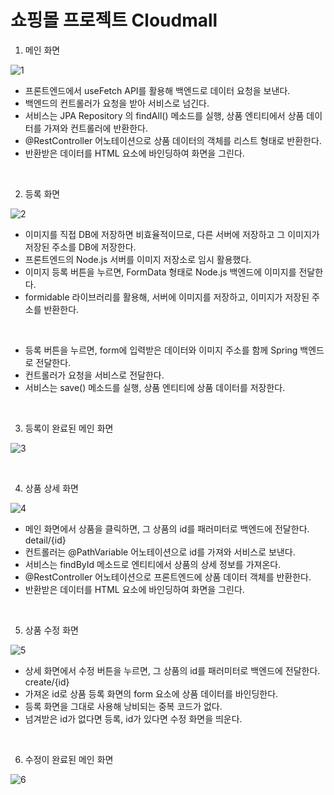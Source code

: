 # 쇼핑몰 프로젝트 Cloudmall

 1. 메인 화면

![1](https://github.com/gowoonhae/VueSpring/assets/131464304/0925b581-4e8f-4536-9a8a-29bec1c1f425)
- 프론트엔드에서 useFetch API를 활용해 백엔드로 데이터 요청을 보낸다.
- 백엔드의 컨트롤러가 요청을 받아 서비스로 넘긴다.
- 서비스는 JPA Repository 의 findAll() 메소드를 실행, 상품 엔티티에서 상품 데이터를 가져와 컨트롤러에 반환한다.
- @RestController 어노테이션으로 상품 데이터의 객체를 리스트 형태로 반환한다.
- 반환받은 데이터를 HTML 요소에 바인딩하여 화면을 그린다.

<br>

2. 등록 화면

![2](https://github.com/gowoonhae/VueSpring/assets/131464304/03111d71-6b7e-4abc-84a9-f386da4e747c)
- 이미지를 직접 DB에 저장하면 비효율적이므로, 다른 서버에 저장하고 그 이미지가 저장된 주소를 DB에 저장한다.
- 프론트엔드의 Node.js 서버를 이미지 저장소로 임시 활용했다.
- 이미지 등록 버튼을 누르면, FormData 형태로 Node.js 백엔드에 이미지를 전달한다.
- formidable 라이브러리를 활용해, 서버에 이미지를 저장하고, 이미지가 저장된 주소를 반환한다.
<br>

- 등록 버튼을 누르면, form에 입력받은 데이터와 이미지 주소를 함께 Spring 백엔드로 전달한다.
- 컨트롤러가 요청을 서비스로 전달한다.
- 서비스는 save() 메소드를 실행, 상품 엔티티에 상품 데이터를 저장한다.

<br>

3. 등록이 완료된 메인 화면

![3](https://github.com/gowoonhae/VueSpring/assets/131464304/8d67dc5a-7627-4f7d-bfcc-251e0e7dd1f3)

<br>

4. 상품 상세 화면

![4](https://github.com/gowoonhae/VueSpring/assets/131464304/751e0579-db34-4579-846d-ab50c76a69bf)
- 메인 화면에서 상품을 클릭하면, 그 상품의 id를 패러미터로 백엔드에 전달한다. detail/{id}
- 컨트롤러는 @PathVariable 어노테이션으로 id를 가져와 서비스로 보낸다.
- 서비스는 findById 메소드로 엔티티에서 상품의 상세 정보를 가져온다.
- @RestController 어노테이션으로 프론트엔드에 상품 데이터 객체를 반환한다.
- 반환받은 데이터를 HTML 요소에 바인딩하여 화면을 그린다.

<br>

5. 상품 수정 화면

![5](https://github.com/gowoonhae/VueSpring/assets/131464304/bf575a50-fcf8-4e56-86ee-8bdf2f6a34d0)
- 상세 화면에서 수정 버튼을 누르면, 그 상품의 id를 패러미터로 백엔드에 전달한다. create/{id}
- 가져온 id로 상품 등록 화면의 form 요소에 상품 데이터를 바인딩한다.
- 등록 화면을 그대로 사용해 낭비되는 중복 코드가 없다.
- 넘겨받은 id가 없다면 등록, id가 있다면 수정 화면을 띄운다.

<br>

6. 수정이 완료된 메인 화면

![6](https://github.com/gowoonhae/VueSpring/assets/131464304/a5a15556-b230-4c26-9025-2343d03e4023)
